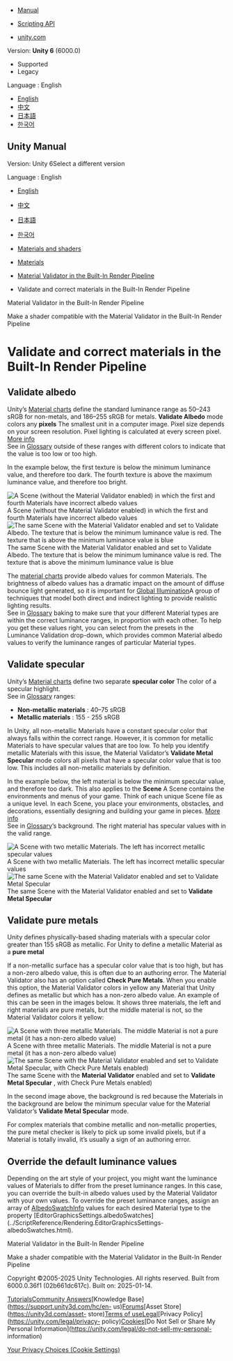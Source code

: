 [](https://docs.unity3d.com)

  * [Manual](../Manual/index.html)
  * [Scripting API](../ScriptReference/index.html)

  * [unity.com](https://unity.com/)

Version: **Unity 6** (6000.0)

  * Supported
  * Legacy

Language : English

  * [English](/Manual/material-validator-validate.html)
  * [中文](/cn/current/Manual/material-validator-validate.html)
  * [日本語](/ja/current/Manual/material-validator-validate.html)
  * [한국어](/kr/current/Manual/material-validator-validate.html)

[](https://docs.unity3d.com)

## Unity Manual

Version: Unity 6Select a different version

Language : English

  * [English](/Manual/material-validator-validate.html)
  * [中文](/cn/current/Manual/material-validator-validate.html)
  * [日本語](/ja/current/Manual/material-validator-validate.html)
  * [한국어](/kr/current/Manual/material-validator-validate.html)

  * [Materials and shaders](materials-and-shaders.html)
  * [Materials](Materials.html)
  * [Material Validator in the Built-In Render Pipeline](materials-troubleshooting.html)
  * Validate and correct materials in the Built-In Render Pipeline

[](material-validator-introduction.html)

Material Validator in the Built-In Render Pipeline

[](material-validator-make-shader-compatible.html)

Make a shader compatible with the Material Validator in the Built-In Render
Pipeline

# Validate and correct materials in the Built-In Render Pipeline

## Validate albedo

Unity’s [Material charts](StandardShaderMaterialCharts.html) define the
standard luminance range as 50–243 sRGB for non-metals, and 186–255 sRGB for
metals. **Validate Albedo** mode colors any **pixels** The smallest unit in a
computer image. Pixel size depends on your screen resolution. Pixel lighting
is calculated at every screen pixel. [More info](ShadowPerformance.html)  
See in [Glossary](Glossary.html#pixel) outside of these ranges with different
colors to indicate that the value is too low or too high.

In the example below, the first texture is below the minimum luminance value,
and therefore too dark. The fourth texture is above the maximum luminance
value, and therefore too bright.

![A Scene \(without the Material Validator enabled\) in which the first and
fourth Materials have incorrect albedo
values](../uploads/Main/materialValidator4.jpg) A Scene (without the Material
Validator enabled) in which the first and fourth Materials have incorrect
albedo values ![The same Scene with the Material Validator enabled and set to
Validate Albedo. The texture that is below the minimum luminance value is red.
The texture that is above the minimum luminance value is
blue](../uploads/Main/materialValidator5.jpg) The same Scene with the Material
Validator enabled and set to Validate Albedo. The texture that is below the
minimum luminance value is red. The texture that is above the minimum
luminance value is blue

The [material charts](StandardShaderMaterialCharts.html) provide albedo values
for common Materials. The brightness of albedo values has a dramatic impact on
the amount of diffuse bounce light generated, so it is important for [Global
Illumination](LightingInUnity.html#globalIllumination)A group of techniques
that model both direct and indirect lighting to provide realistic lighting
results.  
See in [Glossary](Glossary.html#globalillumination) baking to make sure that
your different Material types are within the correct luminance ranges, in
proportion with each other. To help you get these values right, you can select
from the presets in the Luminance Validation drop-down, which provides common
Material albedo values to verify the luminance ranges of particular Material
types.

## Validate specular

Unity’s [Material charts](StandardShaderMaterialCharts.html) define two
separate **specular color** The color of a specular highlight.  
See in [Glossary](Glossary.html#specularcolor) ranges:

  * **Non-metallic materials** : 40–75 sRGB
  * **Metallic materials** : 155 - 255 sRGB

In Unity, all non-metallic Materials have a constant specular color that
always falls within the correct range. However, it is common for metallic
Materials to have specular values that are too low. To help you identify
metallic Materials with this issue, the Material Validator’s **Validate Metal
Specular** mode colors all pixels that have a specular color value that is too
low. This includes all non-metallic materials by definition.

In the example below, the left material is below the minimum specular value,
and therefore too dark. This also applies to the **Scene** A Scene contains
the environments and menus of your game. Think of each unique Scene file as a
unique level. In each Scene, you place your environments, obstacles, and
decorations, essentially designing and building your game in pieces. [More
info](CreatingScenes.html)  
See in [Glossary](Glossary.html#Scene)’s background. The right material has
specular values with in the valid range.

![A Scene with two metallic Materials. The left has incorrect metallic
specular values](../uploads/Main/materialValidator7.jpg) A Scene with two
metallic Materials. The left has incorrect metallic specular values ![The same
Scene with the Material Validator enabled and set to Validate Metal
Specular](../uploads/Main/materialValidator8.png) The same Scene with the
Material Validator enabled and set to **Validate Metal Specular**

## Validate pure metals

Unity defines physically-based shading materials with a specular color greater
than 155 sRGB as metallic. For Unity to define a metallic Material as a **pure
metal**

If a non-metallic surface has a specular color value that is too high, but has
a non-zero albedo value, this is often due to an authoring error. The Material
Validator also has an option called **Check Pure Metals**. When you enable
this option, the Material Validator colors in yellow any Material that Unity
defines as metallic but which has a non-zero albedo value. An example of this
can be seen in the images below. It shows three materials, the left and right
materials are pure metals, but the middle material is not, so the Material
Validator colors it yellow:

![A Scene with three metallic Materials. The middle Material is not a pure
metal \(it has a non-zero albedo
value\)](../uploads/Main/materialValidator9.jpg) A Scene with three metallic
Materials. The middle Material is not a pure metal (it has a non-zero albedo
value) ![The same Scene with the Material Validator enabled and set to
Validate Metal Specular, with Check Pure Metals
enabled\)](../uploads/Main/materialValidator10.png) The same Scene with the
**Material Validator** enabled and set to **Validate Metal Specular** , with
Check Pure Metals enabled)

In the second image above, the background is red because the Materials in the
background are below the minimum specular value for the Material Validator’s
**Validate Metal Specular** mode.

For complex materials that combine metallic and non-metallic properties, the
pure metal checker is likely to pick up some invalid pixels, but if a Material
is totally invalid, it’s usually a sign of an authoring error.

## Override the default luminance values

Depending on the art style of your project, you might want the luminance
values of Materials to differ from the preset luminance ranges. In this case,
you can override the built-in albedo values used by the Material Validator
with your own values. To override the preset luminance ranges, assign an array
of [AlbedoSwatchInfo](../ScriptReference/Rendering.AlbedoSwatchInfo.html)
values for each desired Material type to the property
[EditorGraphicsSettings.albedoSwatches](../ScriptReference/Rendering.EditorGraphicsSettings-
albedoSwatches.html).

[](material-validator-introduction.html)

Material Validator in the Built-In Render Pipeline

[](material-validator-make-shader-compatible.html)

Make a shader compatible with the Material Validator in the Built-In Render
Pipeline

Copyright ©2005-2025 Unity Technologies. All rights reserved. Built from
6000.0.36f1 (02b661dc617c). Built on: 2025-01-14.

[Tutorials](https://learn.unity.com/)[Community
Answers](https://answers.unity3d.com)[Knowledge
Base](https://support.unity3d.com/hc/en-
us)[Forums](https://forum.unity3d.com)[Asset Store](https://unity3d.com/asset-
store)[Terms of
use](https://docs.unity3d.com/Manual/TermsOfUse.html)[Legal](https://unity.com/legal)[Privacy
Policy](https://unity.com/legal/privacy-
policy)[Cookies](https://unity.com/legal/cookie-policy)[Do Not Sell or Share
My Personal Information](https://unity.com/legal/do-not-sell-my-personal-
information)

[Your Privacy Choices (Cookie Settings)](javascript:void\(0\);)

